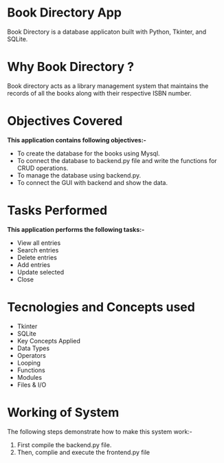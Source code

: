 # Book Directory App 
Book Directory is a database applicaton built with Python, Tkinter, and SQLite.

# Why Book Directory ?
Book directory acts as a library management system that maintains the records of all the books along with their respective ISBN number.

# Objectives Covered
<b>This application contains following objectives:-</b> <br /> 
* To create the database for the books using Mysql.<br />
* To connect the database to backend.py file and write the functions for CRUD operations.<br />
* To manage the database using backend.py.<br />
* To connect the GUI with backend and show the data. <br />

# Tasks Performed
<b>This application performs the following tasks:-</b><br />
   * View all entries<br />
   * Search entries<br />
   * Delete entries<br />
   * Add entries<br />
   * Update selected<br />
   * Close<br />

# Tecnologies and Concepts used
* Tkinter<br />
* SQLite<br />
* Key Concepts Applied<br />
* Data Types<br />
* Operators<br />
* Looping<br />
* Functions<br />
* Modules<br />
* Files & I/O<br />

# Working of System
The following steps demonstrate how to make this system work:-
1. First compile the backend.py file.
2. Then, complie and execute the frontend.py file

